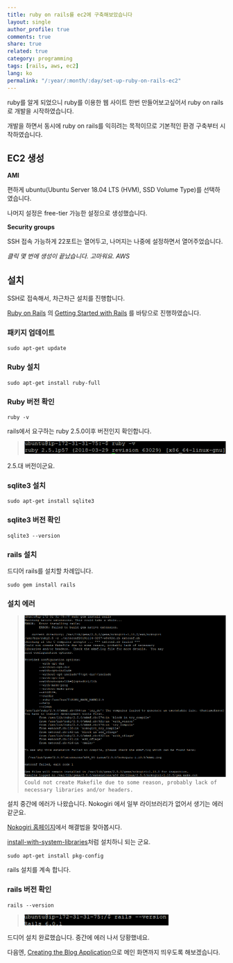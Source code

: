 ```yaml
---
title: ruby on rails를 ec2에 구축해보았습니다
layout: single
author_profile: true
comments: true
share: true
related: true
category: programming
tags: [rails, aws, ec2]
lang: ko
permalink: "/:year/:month/:day/set-up-ruby-on-rails-ec2"
---
```


ruby를 알게 되었으니 ruby를 이용한 웹 사이트 한번 만들어보고싶어서  ruby on rails로 개발을 시작하였습니다.

개발을 하면서 동시에 ruby on rails를 익히려는 목적이므로 기본적인 환경 구축부터 시작하였습니다.

## EC2 생성

**AMI**

편하게 ubuntu(Ubuntu Server 18.04 LTS (HVM), SSD Volume Type)를 선택하였습니다.

나머지 설정은 free-tier 가능한 설정으로 생성했습니다.

**Security groups**

SSH 접속 가능하게 22포트는 열어두고, 나머지는 나중에 설정하면서 열어주었습니다.

*클릭 몇 번에 생성이 끝났습니다. 고마워요. AWS*

## 설치

SSH로 접속해서, 차근차근 설치를 진행합니다.

[Ruby on Rails](https://rubyonrails.org/) 의 [Getting Started with Rails](https://guides.rubyonrails.org/getting_started.html) 를 바탕으로 진행하였습니다.

### 패키지 업데이트

```
sudo apt-get update
```

### Ruby 설치

```
sudo apt-get install ruby-full
```

### Ruby 버전 확인
```
ruby -v
```
rails에서 요구하는 ruby 2.5.0이후 버전인지 확인합니다.
>![ruby -v](\assets\images\2019-11-14-set-up-ruby-on-rails-ec2\ruby-v.png)
>

2.5.대 버전이군요.

### sqlite3 설치
```
sudo apt-get install sqlite3
```

### sqlite3 버전 확인
```
sqlite3 --version
```

### rails 설치
드디어 rails를 설치할 차례입니다.
```
sudo gem install rails
```

### 설치 에러

> ![Error on installing rails about nokogiri](\assets\images\2019-11-14-set-up-ruby-on-rails-ec2\error_nokogiri.png)
> `Could not create Makefile due to some reason, probably lack of necessary libraries and/or headers.`

설치 중간에 에러가 나왔습니다. Nokogiri 에서 일부 라이브러리가 없어서 생기는 에러 같군요.

[Nokogiri 홈페이지](https://nokogiri.org/)에서 해결법을 찾아봅시다.

[install-with-system-libraries](https://nokogiri.org/tutorials/installing_nokogiri.html#install-with-system-libraries)처럼 설치하니 되는 군요.
```
sudo apt-get install pkg-config
```
rails 설치를 계속 합니다.

### rails 버전 확인
```
rails --version
```

>![rails --version](\assets\images\2019-11-14-set-up-ruby-on-rails-ec2\rails--version.png)

드디어 설치 완료했습니다. 중간에 에러 나서 당황했네요.

다음엔, [Creating the Blog Application](https://guides.rubyonrails.org/getting_started.html#creating-the-blog-application)으로 메인 화면까지 띄우도록 해보겠습니다.